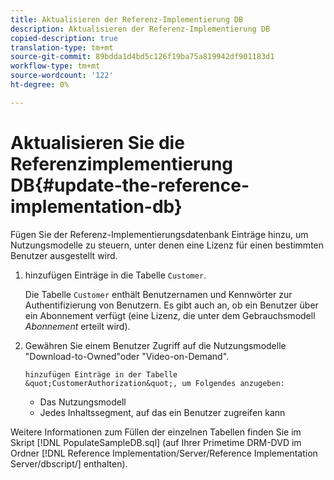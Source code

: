 ```yaml
---
title: Aktualisieren der Referenz-Implementierung DB
description: Aktualisieren der Referenz-Implementierung DB
copied-description: true
translation-type: tm+mt
source-git-commit: 89bdda1d4bd5c126f19ba75a819942df901183d1
workflow-type: tm+mt
source-wordcount: '122'
ht-degree: 0%

---
```



# Aktualisieren Sie die Referenzimplementierung DB{#update-the-reference-implementation-db}

Fügen Sie der Referenz-Implementierungsdatenbank Einträge hinzu, um Nutzungsmodelle zu steuern, unter denen eine Lizenz für einen bestimmten Benutzer ausgestellt wird.

1. hinzufügen Einträge in die Tabelle `Customer`.

   Die Tabelle `Customer` enthält Benutzernamen und Kennwörter zur Authentifizierung von Benutzern. Es gibt auch an, ob ein Benutzer über ein Abonnement verfügt (eine Lizenz, die unter dem Gebrauchsmodell *Abonnement* erteilt wird).

1. Gewähren Sie einem Benutzer Zugriff auf die Nutzungsmodelle &quot;Download-to-Owned&quot;oder &quot;Video-on-Demand&quot;.

       hinzufügen Einträge in der Tabelle &quot;CustomerAuthorization&quot;, um Folgendes anzugeben:
   
   * Das Nutzungsmodell
   * Jedes Inhaltssegment, auf das ein Benutzer zugreifen kann

Weitere Informationen zum Füllen der einzelnen Tabellen finden Sie im Skript [!DNL PopulateSampleDB.sql] (auf Ihrer Primetime DRM-DVD im Ordner [!DNL Reference Implementation/Server/Reference Implementation Server/dbscript/] enthalten).
